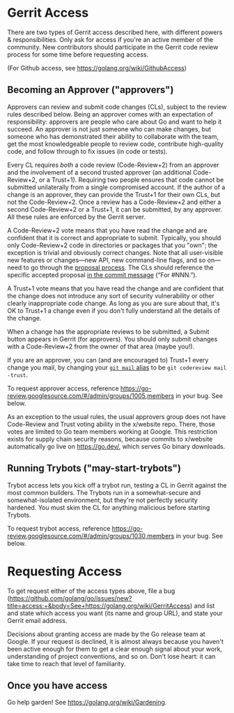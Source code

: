 # Gerrit Access

There are two types of Gerrit access described here, with different powers & responsibilities. Only ask for access if you're an active member of the community. New contributors should participate in the Gerrit code review process for some time before requesting access.

(For Github access, see https://golang.org/wiki/GithubAccess)

## Becoming an Approver ("approvers")

Approvers can review and submit code changes (CLs), subject to the review rules described below. Being an approver comes with an expectation of responsibility: approvers are people who care about Go and want to help it succeed. An approver is not just someone who can make changes, but someone who has demonstrated their ability to collaborate with the team, get the most knowledgeable people to review code, contribute high-quality code, and follow through to fix issues (in code or tests). 

Every CL requires _both_ a code review (Code-Review+2) from an approver and the involvement of a second trusted approver (an additional Code-Review+2, or a Trust+1). Requiring two people ensures that code cannot be submitted unilaterally from a single compromised account. If the author of a change is an approver, they can provide the Trust+1 for their own CLs, but not the Code-Review+2. Once a review has a Code-Review+2 and either a second Code-Review+2 or a Trust+1, it can be submitted, by any approver. All these rules are enforced by the Gerrit server.

A Code-Review+2 vote means that you have read the change and are confident that it is correct and appropriate to submit. Typically, you should only Code-Review+2 code in directories or packages that you "own"; the exception is trivial and obviously correct changes. Note that all user-visible new features or changes—new API, new command-line flags, and so on—need to go through the [proposal process](https://golang.org/s/proposal-process). The CLs should reference the specific accepted proposal [in the commit message](https://github.com/golang/go/wiki/CommitMessage) (“For #NNN.”).

A Trust+1 vote means that you have read the change and are confident that the change does not introduce any sort of security vulnerability or other clearly inappropriate code change. As long as you are sure about that, it's OK to Trust+1 a change even if you don't fully understand all the details of the change.

When a change has the appropriate reviews to be submitted, a Submit button appears in Gerrit (for approvers). You should only submit changes with a Code-Review+2 from the owner of that area (maybe you!).

If you are an approver, you can (and are encouraged to) Trust+1 every change you mail, by changing your [`git mail` alias](https://golang.org/doc/contribute#git-config) to be `git codereview mail -trust`. 

To request approver access, reference https://go-review.googlesource.com/#/admin/groups/1005,members in your bug. See below.

As an exception to the usual rules, the usual approvers group does not have Code-Review and Trust voting ability in the x/website repo. There, those votes are limited to Go team members working at Google. This restriction exists for supply chain security reasons, because commits to x/website automatically go live on https://go.dev/, which serves Go binary downloads.

## Running Trybots ("may-start-trybots")

Trybot access lets you kick off a trybot run, testing a CL in Gerrit against the most common builders. The Trybots run in a somewhat-secure and somewhat-isolated environment, but they're not perfectly security hardened. You must skim the CL for anything malicious before starting Trybots.

To request trybot access, reference https://go-review.googlesource.com/#/admin/groups/1030,members in your bug. See below.

# Requesting Access

To get request either of the access types above, file a bug (https://github.com/golang/go/issues/new?title=access:+&body=See+https://golang.org/wiki/GerritAccess) and list and state which access you want (its name and group URL), and state your Gerrit email address.

Decisions about granting access are made by the Go release team at Google. If your request is declined, it is almost always because you haven't been active enough for them to get a clear enough signal about your work, understanding of project conventions, and so on. Don't lose heart: it can take time to reach that level of familiarity.

## Once you have access

Go help garden! See https://golang.org/wiki/Gardening.